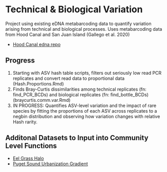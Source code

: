 # Technical & Biological Variation

Project using existing eDNA metabarcoding data to quantify variation arising from technical and biological processes. Uses metabarcoding data from Hood Canal and San Juan Island (Gallego et al. 2020)
 * [Hood Canal edna repo](https://github.com/ramongallego/eDNA.and.Ocean.Acidification.Gallego.et.al.2020)

## Progress
1. Starting with ASV hash table scripts, filters out seriously low read PCR replicates and convert read data to proportional data (Hash.Proportions.Rmd)
2. Finds Bray-Curtis dissimilarities among technical replicates (fn: find_PCR_BCDs) and biological replicates (fn: find_bottle_BCDs) (braycurtis.comm.var.Rmd)
3. IN PROGRESS: Quantifies ASV-level variation and the impact of rare species by fitting the proportions of each ASV across replicates to a negbin distribution and observing how variation changes with relative Hash rarity. 

## Additonal Datasets to Input into Community Level Functions
* [Eel Grass Halo](https://github.com/invertdna/EelgrassHalo)
* [Puget Sound Urbanization Gradient](https://datadryad.org/stash/dataset/doi:10.5061/dryad.04tq4)
